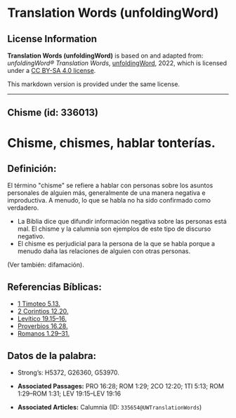 # Translation Words (unfoldingWord)

## License Information

**Translation Words (unfoldingWord)** is based on and adapted from: _unfoldingWord® Translation Words_, [unfoldingWord](https://unfoldingword.org/utw), 2022, which is licensed under a [CC BY-SA 4.0 license](https://creativecommons.org/licenses/by-sa/4.0/legalcode.en).

This markdown version is provided under the same license.



--------------------------------

## Chisme (id: 336013)

Chisme, chismes, hablar tonterías.
==================================

Definición:
-----------

El término "chisme" se refiere a hablar con personas sobre los asuntos personales de alguien más, generalmente de una manera negativa e improductiva. A menudo, lo que se habla no ha sido confirmado como verdadero.

* La Biblia dice que difundir información negativa sobre las personas está mal. El chisme y la calumnia son ejemplos de este tipo de discurso negativo.
* El chisme es perjudicial para la persona de la que se habla porque a menudo daña las relaciones de alguien con otras personas.

(Ver también: difamación).

Referencias Bíblicas:
---------------------

* [1 Timoteo 5\.13\.](https://ref.ly/1Tim5:13)
* [2 Corintios 12\.20\.](https://ref.ly/2Cor12:20)
* [Levítico 19\.15–16\.](https://ref.ly/Lev19:15-Lev19:16)
* [Proverbios 16\.28\.](https://ref.ly/Prov16:28)
* [Romanos 1\.29–31\.](https://ref.ly/Rom1:29-Rom1:31)

Datos de la palabra:
--------------------

* Strong’s: H5372, G26360, G53970\.

* **Associated Passages:** PRO 16:28; ROM 1:29; 2CO 12:20; 1TI 5:13; ROM 1:29–ROM 1:31; LEV 19:15–LEV 19:16
* **Associated Articles:** Calumnia (ID: `335654@UWTranslationWords`)

